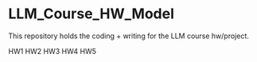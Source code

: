 # LLM_Course_HW_Model
This repository holds the coding + writing for the LLM course hw/project. 

HW1
HW2
HW3
HW4
HW5
